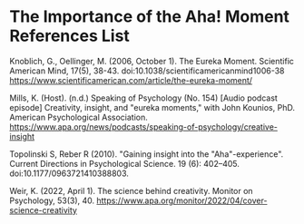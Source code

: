 # The Importance of the Aha! Moment References List

Knoblich, G., Oellinger, M. (2006, October 1). The Eureka Moment. Scientific American Mind, 17(5), 38-43. doi:10.1038/scientificamericanmind1006-38 https://www.scientificamerican.com/article/the-eureka-moment/

Mills, K. (Host). (n.d.) Speaking of Psychology (No. 154) [Audio podcast episode] Creativity, insight, and "eureka moments," with John Kounios, PhD. American Psychological Association. https://www.apa.org/news/podcasts/speaking-of-psychology/creative-insight

Topolinski S, Reber R (2010). "Gaining insight into the "Aha"-experience". Current Directions in Psychological Science. 19 (6): 402–405. doi:10.1177/0963721410388803.

Weir, K. (2022, April 1). The science behind creativity. Monitor on Psychology, 53(3), 40. https://www.apa.org/monitor/2022/04/cover-science-creativity
